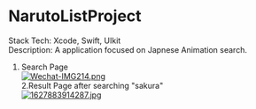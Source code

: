 # NarutoListProject
Stack Tech: Xcode, Swift, UIkit <br />
Description: A application focused on Japnese Animation search. <br />

1. Search Page <br /> [![Wechat-IMG214.png](https://i.postimg.cc/YSgcNhsV/Wechat-IMG214.png)](https://postimg.cc/WD2fTbj6) <br />
2.Result Page after searching "sakura" <br /> [![1627883914287.jpg](https://i.postimg.cc/85H0wWBy/1627883914287.jpg)](https://postimg.cc/R6WdZWYf)


